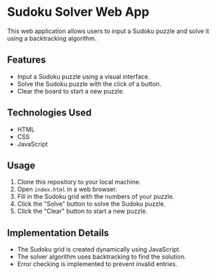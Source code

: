 # Sudoku Solver Web App

This web application allows users to input a Sudoku puzzle and solve it using a backtracking algorithm.

## Features

- Input a Sudoku puzzle using a visual interface.
- Solve the Sudoku puzzle with the click of a button.
- Clear the board to start a new puzzle.

## Technologies Used

- HTML
- CSS
- JavaScript

## Usage

1. Clone this repository to your local machine.
2. Open `index.html` in a web browser.
3. Fill in the Sudoku grid with the numbers of your puzzle.
4. Click the "Solve" button to solve the Sudoku puzzle.
5. Click the "Clear" button to start a new puzzle.

## Implementation Details

- The Sudoku grid is created dynamically using JavaScript.
- The solver algorithm uses backtracking to find the solution.
- Error checking is implemented to prevent invalid entries.
